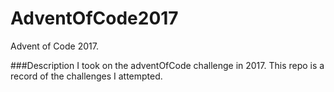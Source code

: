 # AdventOfCode2017
Advent of Code 2017.

###Description
I took on the adventOfCode challenge in 2017. This repo is a record of the challenges I attempted.

